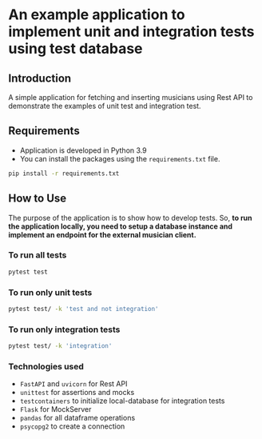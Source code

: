 # An example application to implement unit and integration tests using test database

## Introduction
A simple application for fetching and inserting musicians using Rest API to demonstrate the examples of 
unit test and integration test. 

## Requirements
- Application is developed in Python 3.9
- You can install the packages using the `requirements.txt` file.

```bash
pip install -r requirements.txt
```

## How to Use
The purpose of the application is to show how to develop tests. So, **to run the application locally, you need to setup 
a database instance and implement an endpoint for the external musician client.**

### To run all tests
```bash
pytest test
```

### To run only unit tests
```bash
pytest test/ -k 'test and not integration'
```

### To run only integration tests
```bash
pytest test/ -k 'integration'
```

### Technologies used
- `FastAPI` and `uvicorn` for Rest API
- `unittest` for assertions and mocks
- `testcontainers` to initialize local-database for integration tests
- `Flask` for MockServer
- `pandas` for all dataframe operations
- `psycopg2` to create a connection